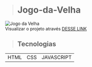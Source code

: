 > # Jogo-da-Velha

![Jogo da Velha ](https://user-images.githubusercontent.com/110351770/227366099-227bf03a-48e2-471d-9fa6-fff33844363d.png)
<br/>
Visualizar o projeto através [DESSE LINK](https://jogo-da-velha-hmh5.vercel.app/)
> ## Tecnologias
<table>
<tr>
<td>HTML</td>
<td>CSS</td>
<td>JAVASCRIPT</td>
</tr>
</table>
